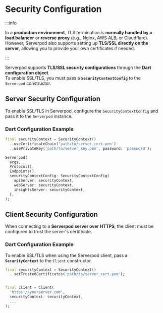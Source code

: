 # Security Configuration

:::info

In a **production environment**, TLS termination is **normally handled by a load balancer** or **reverse proxy** (e.g., Nginx, AWS ALB, or Cloudflare).  
However, Serverpod also supports setting up **TLS/SSL directly on the server**, allowing you to provide your own certificates if needed.

:::

Serverpod supports **TLS/SSL security configurations** through the **Dart configuration object**.  
To enable SSL/TLS, you must pass a **`SecurityContextConfig`** to the `Serverpod` constructor.

## Server Security Configuration

To enable SSL/TLS in Serverpod, configure the `SecurityContextConfig` and pass it to the `Serverpod` instance.

### Dart Configuration Example

```dart
final securityContext = SecurityContext()
  ..useCertificateChain('path/to/server_cert.pem')
  ..usePrivateKey('path/to/server_key.pem', password: 'password');

Serverpod(
  args,
  Protocol(),
  Endpoints(),
  securityContextConfig: SecurityContextConfig(
    apiServer: securityContext,
    webServer: securityContext,
    insightsServer: securityContext,
  ),
);
```

## Client Security Configuration

When connecting to a **Serverpod server over HTTPS**, the client must be configured to trust the server's certificate.

### Dart Configuration Example

To enable SSL/TLS when using the Serverpod client, pass a **`SecurityContext`** to the `Client` constructor.

```dart
final securityContext = SecurityContext()
  ..setTrustedCertificates('path/to/server_cert.pem');


final client = Client(
  'https://yourserver.com',
  securityContext: securityContext,
  ...
);
```

